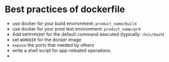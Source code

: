 # Best practices of dockerfile

- use docker for your build environment: `product_name/build`
- use docker for your prod test environment: `product_name/prd`
- Add `ENTRYPOINT` for the default command executed (typically: `/bin/bash`)
- set `WORKDIR` for the docker image
- `expose` the ports that needed by others
- write a shell script for app-releated operations.
- 

